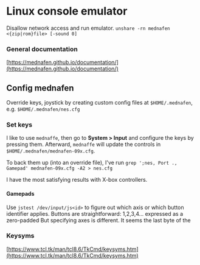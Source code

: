 # Linux console emulator

Disallow network access and run emulator.
`unshare -rn mednafen <{zip|rom}file> [-sound 0]`

### General documentation
[https://mednafen.github.io/documentation/](https://mednafen.github.io/documentation/)

## Config mednafen

Override keys, joystick by creating custom config files at `$HOME/.mednafen`, e.g. `$HOME/.mednafen/nes.cfg`

### Set keys

I like to use `mednaffe`, then go to **System > Input** and configure the keys by pressing them. Afterward, `mednaffe` will update the controls in `$HOME/.mednafen/mednafen-09x.cfg`.

To back them up (into an override file), I've run `grep ';nes, Port ., Gamepad' mednafen-09x.cfg -A2 > nes.cfg`

I have the most satisfying results with X-box controllers.

#### Gamepads

Use `jstest /dev/input/js<id>` to figure out which axis or which button identifier applies. Buttons are straightforward: 1,2,3,4... expressed as a zero-padded  But specifying axes is different. It seems the last byte of the 

### Keysyms
[https://www.tcl.tk/man/tcl8.6/TkCmd/keysyms.htm](https://www.tcl.tk/man/tcl8.6/TkCmd/keysyms.htm)
<!--stackedit_data:
eyJoaXN0b3J5IjpbLTE4NjU3NDA1ODMsLTE4MTcyMTI2OTldfQ
==
-->